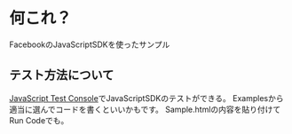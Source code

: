 # 何これ？
FacebookのJavaScriptSDKを使ったサンプル

## テスト方法について
[JavaScript Test Console](http://developers.facebook.com/tools/console/)でJavaScriptSDKのテストができる。
Examplesから適当に選んでコードを書くといいかもです。
Sample.htmlの内容を貼り付けてRun Codeでも。
